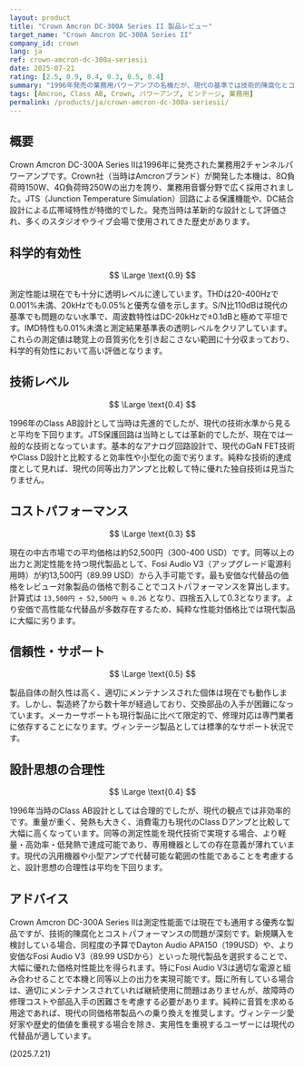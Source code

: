 ```yaml
---
layout: product
title: "Crown Amcron DC-300A Series II 製品レビュー"
target_name: "Crown Amcron DC-300A Series II"
company_id: crown
lang: ja
ref: crown-amcron-dc-300a-seriesii
date: 2025-07-21
rating: [2.5, 0.9, 0.4, 0.3, 0.5, 0.4]
summary: "1996年発売の業務用パワーアンプの名機だが、現代の基準では技術的陳腐化とコストパフォーマンスの問題が顕著な製品"
tags: [Amcron, Class AB, Crown, パワーアンプ, ビンテージ, 業務用]
permalink: /products/ja/crown-amcron-dc-300a-seriesii/
---
```

## 概要

Crown Amcron DC-300A Series IIは1996年に発売された業務用2チャンネルパワーアンプです。Crown社（当時はAmcronブランド）が開発した本機は、8Ω負荷時150W、4Ω負荷時250Wの出力を誇り、業務用音響分野で広く採用されました。JTS（Junction Temperature Simulation）回路による保護機能や、DC結合設計による広帯域特性が特徴的でした。発売当時は革新的な設計として評価され、多くのスタジオやライブ会場で使用されてきた歴史があります。

## 科学的有効性

$$ \Large \text{0.9} $$

測定性能は現在でも十分に透明レベルに達しています。THDは20-400Hzで0.001%未満、20kHzでも0.05%と優秀な値を示します。S/N比110dBは現代の基準でも問題のない水準で、周波数特性はDC-20kHzで±0.1dBと極めて平坦です。IMD特性も0.01%未満と測定結果基準表の透明レベルをクリアしています。これらの測定値は聴覚上の音質劣化を引き起こさない範囲に十分収まっており、科学的有効性において高い評価となります。

## 技術レベル

$$ \Large \text{0.4} $$

1996年のClass AB設計として当時は先進的でしたが、現代の技術水準から見ると平均を下回ります。JTS保護回路は当時としては革新的でしたが、現在では一般的な技術となっています。基本的なアナログ回路設計で、現代のGaN FET技術やClass D設計と比較すると効率性や小型化の面で劣ります。純粋な技術的達成度として見れば、現代の同等出力アンプと比較して特に優れた独自技術は見当たりません。

## コストパフォーマンス

$$ \Large \text{0.3} $$

現在の中古市場での平均価格は約52,500円（300-400 USD）です。同等以上の出力と測定性能を持つ現代製品として、Fosi Audio V3（アップグレード電源利用時）が約13,500円（89.99 USD）から入手可能です。最も安価な代替品の価格をレビュー対象製品の価格で割ることでコストパフォーマンスを算出します。計算式は `13,500円 ÷ 52,500円 ≒ 0.26` となり、四捨五入して0.3となります。より安価で高性能な代替品が多数存在するため、純粋な性能対価格比では現代製品に大幅に劣ります。

## 信頼性・サポート

$$ \Large \text{0.5} $$

製品自体の耐久性は高く、適切にメンテナンスされた個体は現在でも動作します。しかし、製造終了から数十年が経過しており、交換部品の入手が困難になっています。メーカーサポートも現行製品に比べて限定的で、修理対応は専門業者に依存することになります。ヴィンテージ製品としては標準的なサポート状況です。

## 設計思想の合理性

$$ \Large \text{0.4} $$

1996年当時のClass AB設計としては合理的でしたが、現代の観点では非効率的です。重量が重く、発熱も大きく、消費電力も現代のClass Dアンプと比較して大幅に高くなっています。同等の測定性能を現代技術で実現する場合、より軽量・高効率・低発熱で達成可能であり、専用機器としての存在意義が薄れています。現代の汎用機器や小型アンプで代替可能な範囲の性能であることを考慮すると、設計思想の合理性は平均を下回ります。

## アドバイス

Crown Amcron DC-300A Series IIは測定性能面では現在でも通用する優秀な製品ですが、技術的陳腐化とコストパフォーマンスの問題が深刻です。新規購入を検討している場合、同程度の予算でDayton Audio APA150（199USD）や、より安価なFosi Audio V3（89.99 USDから）といった現代製品を選択することで、大幅に優れた価格対性能比を得られます。特にFosi Audio V3は適切な電源と組み合わせることで本機と同等以上の出力を実現可能です。既に所有している場合は、適切にメンテナンスされていれば継続使用に問題はありませんが、故障時の修理コストや部品入手の困難さを考慮する必要があります。純粋に音質を求める用途であれば、現代の同価格帯製品への乗り換えを推奨します。ヴィンテージ愛好家や歴史的価値を重視する場合を除き、実用性を重視するユーザーには現代の代替品が適しています。

(2025.7.21)

